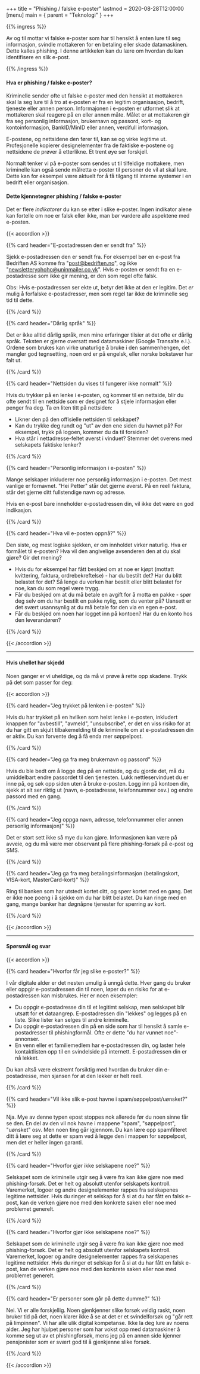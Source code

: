 +++
title = "Phishing / falske e-poster"
lastmod = 2020-08-28T12:00:00
[menu]
main = { parent = "Teknologi" }
+++

{{% ingress %}}

Av og til mottar vi falske e-poster som har til hensikt å enten lure til seg informasjon, svindle mottakeren for en betaling eller skade datamaskinen. Dette kalles phishing. I denne artikkelen kan du lære om hvordan du kan identifisere en slik e-post.

{{% /ingress %}}

#### Hva er phishing / falske e-poster?

Kriminelle sender ofte ut falske e-poster med den hensikt at mottakeren skal la seg lure til å tro at e-posten er fra en legitim organisasjon, bedrift, tjeneste eller annen person. Informajonen i e-posten er utformet slik at mottakeren skal reagere på en eller annen måte. Målet er at mottakeren gir fra seg personlig informasjon, brukernavn og passord, kort- og kontoinformasjon, BankID/MinID eller annen, verdifull informasjon.

E-postene, og nettsidene den fører til, kan se og virke legitime ut. Profesjonelle kopierer designelementer fra de faktiske e-postene og nettsidene de prøver å etterlikne. Et trent øye ser forskjell.

Normalt tenker vi på e-poster som sendes ut til tilfeldige mottakere, men kriminelle kan også sende målretta e-poster til personer de vil at skal lure. Dette kan for eksempel være aktuelt for å få tilgang til interne systemer i en bedrift eller organisasjon.

#### Dette kjennetegner phishing / falske e-poster

Det er flere *indikatorer* du kan se etter i slike e-poster. Ingen indikator alene kan fortelle om noe er falsk eller ikke, man bør vurdere alle aspektene med e-posten.

{{< accordion >}}

{{% card header="E-postadressen den er sendt fra" %}}

Sjekk e-postadressen den er sendt fra. For eksempel bør en e-post fra Bedriften AS komme fra "post@bedriften.no", og ikke "newsletteryohoho@uninmailer.co.yk". Hvis e-posten er sendt fra en e-postadresse som ikke gir mening, er den som regel ofte falsk.

Obs: Hvis e-postadressen ser ekte ut, betyr det ikke at den er legitim. Det *er* mulig å forfalske e-postadresser, men som regel tar ikke de kriminelle seg tid til dette.

{{% /card %}}

{{% card header="Dårlig språk" %}}

Det er ikke alltid dårlig språk, men mine erfaringer tilsier at det ofte er dårlig språk. Teksten er gjerne oversatt med datamaskiner (Google Transalte e.l.). Ordene som brukes kan virke unaturlige å bruke i den sammenhengen, det mangler god tegnsetting, noen ord er på engelsk, eller norske bokstaver har falt ut.

{{% /card %}}

{{% card header="Nettsiden du vises til fungerer ikke normalt" %}}

Hvis du trykker på en lenke i e-posten, og kommer til en nettside, blir du ofte sendt til en nettside som er designet for å stjele informasjon eller penger fra deg. Ta en liten titt på nettsiden:

- Likner den på den offisielle nettsiden til selskapet?  
- Kan du trykke deg rundt og "ut" av den ene siden du havnet på? For eksempel, trykk på logoen, kommer du da til forsiden?  
- Hva står i nettadresse-feltet øverst i vinduet? Stemmer det overens med selskapets faktiske lenker?

{{% /card %}}

{{% card header="Personlig informasjon i e-posten" %}}

Mange selskaper inkluderer noe personlig informasjon i e-posten. Det mest vanlige er fornavnet. "Hei Petter" står det gjerne øverst. På en reell faktura, står det gjerne ditt fullstendige navn og adresse.

Hvis en e-post bare inneholder e-postadressen din, vil ikke det være en god indikasjon.

{{% /card %}}

{{% card header="Hva vil e-posten oppnå?" %}}

Den siste, og mest logiske sjekken, er om innholdet virker naturlig. Hva er formålet til e-posten? Hva vil den angivelige avsenderen den at du skal gjøre? Gir det mening?

- Hvis du for eksempel har fått beskjed om at noe er kjøpt (mottatt kvittering, faktura, ordrebekreftelse) - har du bestilt det? Har du blitt belastet for det? Så lenge du verken har bestilt eller blitt belastet for noe, kan du som regel være trygg.  
- Får du beskjed om at du må betale en avgift for å motta en pakke - spør deg selv om du har bestilt en pakke nylig, som du venter på? Uansett er det svært usannsynlig at du må betale for den via en egen e-post.
- Får du beskjed om noen har logget inn på kontoen? Har du en konto hos den leverandøren?

{{% /card %}}

{{< /accordion >}}

---

#### Hvis uhellet har skjedd

Noen ganger er vi uheldige, og da må vi prøve å rette opp skadene. Trykk på det som passer for deg:

{{< accordion >}}

{{% card header="Jeg trykket på lenken i e-posten" %}}

Hvis du har trykket på en hvilken som helst lenke i e-posten, inkludert knappen for "avbestill", "avmeld", "unsubscribe", er det en viss risiko for at du har gitt en skjult tilbakemelding til de kriminelle om at e-postadressen din er aktiv. Du kan forvente deg å få enda mer søppelpost.

{{% /card %}}

{{% card header="Jeg ga fra meg brukernavn og passord" %}}

Hvis du ble bedt om å logge deg på en nettside, og du gjorde det, må du umiddelbart endre passordet til den tjenesten. Lukk nettleservinduet du er inne på, og søk opp siden uten å bruke e-posten. Logg inn på kontoen din, sjekk at alt ser riktig ut (navn, e-postadresse, telefonnummer osv.) og endre passord med en gang.

{{% /card %}}

{{% card header="Jeg oppga navn, adresse, telefonnummer eller annen personlig informasjon)" %}}

Det er stort sett ikke så mye du kan gjøre. Informasjonen kan være på avveie, og du må være mer observant på flere phishing-forsøk på e-post og SMS.

{{% /card %}}


{{% card header="Jeg ga fra meg betalingsinformasjon (betalingskort, VISA-kort, MasterCard-kort)" %}}

Ring til banken som har utstedt kortet ditt, og sperr kortet med en gang. Det er ikke noe poeng i å sjekke om du har blitt belastet. Du kan ringe med en gang, mange banker har døgnåpne tjenester for sperring av kort.

{{% /card %}}

{{< /accordion >}}

---

#### Spørsmål og svar

{{< accordion >}}

{{% card header="Hvorfor får jeg slike e-poster?" %}}

I vår digitale alder er det nesten umulig å unngå dette. Hver gang du bruker eller oppgir e-postadressen din til noen, løper du en risiko for at e-postadressen kan misbrukes. Her er noen eksempler:

- Du oppgir e-postadresse din til et legitimt selskap, men selskapet blir utsatt for et dataangrep. E-postadressen din "lekkes" og legges på en liste. Slike lister kan selges til andre kriminelle.  
- Du oppgir e-postadressen din på en side som har til hensikt å samle e-postadresser til phishingformål. Ofte er dette "du har vunnet noe"-annonser.  
- En venn eller et familiemedlem har e-postadressen din, og laster hele kontaktlisten opp til en svindelside på internett. E-postadressen din er nå lekket.

Du kan altså være ekstremt forsiktig med hvordan du bruker din e-postadresse, men sjansen for at den lekker er helt reell.

{{% /card %}}

{{% card header="Vil ikke slik e-post havne i spam/søppelpost/uønsket?" %}}

Nja. Mye av denne typen epost stoppes nok allerede før du noen sinne får se den. En del av den vil nok havne i mappene "spam", "søppelpost", "uønsket" osv. Men noen ting går igjennom. Du kan lære opp spamfilteret ditt å lære seg at dette er spam ved å legge den i mappen for søppelpost, men det er heller ingen garanti.

{{% /card %}}

{{% card header="Hvorfor gjør ikke selskapene noe?" %}}

Selskapet som de kriminelle utgir seg å være fra kan ikke gjøre noe med phishing-forsøk. Det er helt og absolutt utenfor selskapets kontroll. Varemerket, logoer og andre designelementer rappes fra selskapenes legitime nettsider. Hvis du ringer et selskap for å si at du har fått en falsk e-post, kan de verken gjøre noe med den konkrete saken eller noe med problemet generelt.

{{% /card %}}

{{% card header="Hvorfor gjør ikke selskapene noe?" %}}

Selskapet som de kriminelle utgir seg å være fra kan ikke gjøre noe med phishing-forsøk. Det er helt og absolutt utenfor selskapets kontroll. Varemerket, logoer og andre designelementer rappes fra selskapenes legitime nettsider. Hvis du ringer et selskap for å si at du har fått en falsk e-post, kan de verken gjøre noe med den konkrete saken eller noe med problemet generelt.

{{% /card %}}

{{% card header="Er personer som går på dette dumme?" %}}

Nei. Vi er alle forskjellig. Noen gjenkjenner slike forsøk veldig raskt, noen bruker tid på det, noen klarer ikke å se at det er et svindelforsøk og "går rett på limpinnen". Vi har alle ulik digital kompetanse. Ikke la deg lure av noens alder. Jeg har hjulpet personer som har vokst opp med datamaskiner å komme seg ut av et phishingforsøk, mens jeg på en annen side kjenner pensjonister som er svært god til å gjenkjenne slike forsøk.

{{% /card %}}

{{< /accordion >}}





























